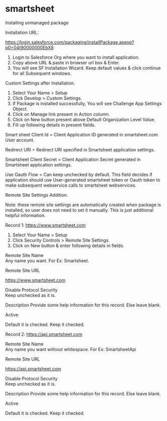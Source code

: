 smartsheet
==========
Installing unmanaged package

Installation URL:
 
https://login.salesforce.com/packaging/installPackage.apexp?p0=04t90000000EbX8

1. Login to Salesforce Org where you want to install application.
2. Copy above URL & paste in browser url box & Enter.
3. You will see SF Installation Wizard. Keep default values & click continue for all Subsequent windows.

Custom Settings after Installation.

1. Select Your Name > Setup
2. Click Develop > Custom Settings.
3. If Package is installed successfully, You will see Challenge App Settings Object.
4. Click on Manage link present in Action column.
5. Click on New button present above Default Organization Level Value.
6. Fill up following details in present fields.






Smart sheet Client Id = Client Application ID generated in smartsheet.com User account.


Redirect URI	 = Redirect URI specified in Smartsheet application settings.


Smartsheet Client Secret = Client Application Secret generated in Smartsheet application settings.


Use Oauth Flow = Can keep unchecked by default. This field decides if 
                 application should use User-generated smartsheet token 
                 or Oauth token to make subsequent webservice calls to smartsheet webservices.


Remote Site Settings Addition.

Note: these remote site settings are automatically created when package is installed, so user does not need to set it manually. This is just additional helpful information.

Record 1: https://www.smartsheet.com

1. Select Your Name > Setup
2. Click Security Controls > Remote Site Settings.
3. Click on New button & enter following details in fields.


Remote Site Name	
Any name you want. For Ex: Smartsheet.


Remote Site URL	
	
	
https://www.smartsheet.com

Disable Protocol Security	
Keep unchecked as it is.


Description	
Provide some help information for this record. Else leave blank.


Active
	
Default it is checked. Keep it checked.



Record 2: https://api.smartsheet.com


Remote Site Name	
Any name you want without whitespace. For Ex: SmartsheetApi


Remote Site URL	
	
	
https://api.smartsheet.com


Disable Protocol Security	
Keep unchecked as it is.


Description	
Provide some help information for this record. Else leave blank.


Active
	
Default it is checked. Keep it checked.

